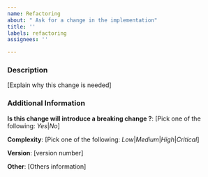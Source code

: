 ```yaml
---
name: Refactoring
about: " Ask for a change in the implementation"
title: ''
labels: refactoring
assignees: ''

---
```


### Description
[Explain why this change is needed]

### Additional Information
**Is this change will introduce a breaking change ?**: [Pick one of the following: *Yes*|*No*]

**Complexity**: [Pick one of the following: *Low*|*Medium*|*High*|*Critical*]

**Version**: [version number]

**Other**: [Others information]

